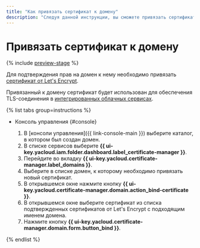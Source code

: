 ```yaml
---
title: "Как привязать сертификат к домену"
description: "Следуя данной инструкции, вы сможете привязать сертификат к домену."
---
```


# Привязать сертификат к домену

{% include [preview-stage](../../../_includes/certificate-manager/preview-stage.md) %}

Для подтверждения прав на домен к нему необходимо привязать [сертификат от Let's Encrypt](../../concepts/managed-certificate.md).

Привязанный к домену сертификат будет использован для обеспечения TLS-соединения в [интегрированных облачных сервисах](../../concepts/domains/services.md).

{% list tabs group=instructions %}

- Консоль управления {#console}

    1. В [консоли управления]({{ link-console-main }}) выберите каталог, в котором был создан домен.
    1. В списке сервисов выберите **{{ ui-key.yacloud.iam.folder.dashboard.label_certificate-manager }}**.
    1. Перейдите во вкладку **{{ ui-key.yacloud.certificate-manager.label_domains }}**.
    1. Выберите в списке домен, к которому необходимо привязать новый сертификат.
    1. В открывшемся окне нажмите кнопку **{{ ui-key.yacloud.certificate-manager.domain.action_bind-certificate }}**.
    1. В открывшемся окне выберите сертификат из списка подтвержденных сертификатов от Let's Encrypt с подходящим именем домена.  
    1. Нажмите кнопку **{{ ui-key.yacloud.certificate-manager.domain.form.button_bind }}**.

{% endlist %}